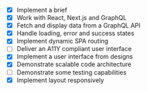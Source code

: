 - [X] Implement a brief
- [X] Work with React, Next.js and GraphQL
- [X] Fetch and display data from a GraphQL API
- [X] Handle loading, error and success states
- [X] Implement dynamic SPA routing
- [ ] Deliver an A11Y compliant user interface
- [X] Implement a user interface from designs
- [X] Demonstrate scalable code architecture 
- [ ] Demonstrate some testing capabilities
- [X] Implement layout responsively
